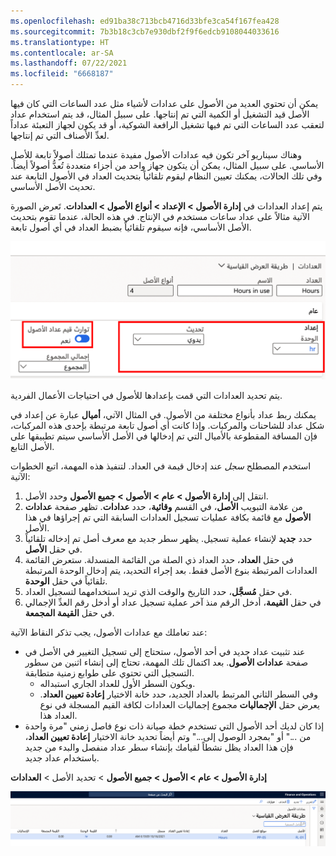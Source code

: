```yaml
---
ms.openlocfilehash: ed91ba38c713bcb4716d33bfe3ca54f167fea428
ms.sourcegitcommit: 7b3b18c3cb7e930dbf2f9f6edcb9108044033616
ms.translationtype: HT
ms.contentlocale: ar-SA
ms.lasthandoff: 07/22/2021
ms.locfileid: "6668187"
---
```

يمكن أن تحتوي العديد من الأصول على عدادات لأشياء مثل عدد الساعات التي كان فيها الأصل قيد التشغيل أو الكمية التي تم إنتاجها. على سبيل المثال، قد يتم استخدام عداد لتعقب عدد الساعات التي تم فيها تشغيل الرافعة الشوكية، أو قد يكون لجهاز التعبئة عداداً لعدِّ الأصناف التي تم إنتاجها. 

وهناك سيناريو آخر تكون فيه عدادات الأصول مفيدة عندما تمتلك أصولاً تابعة للأصل الأساسي. على سبيل المثال، يمكن أن يتكون جهاز واحد من أجزاء متعددة تُعدُّ أصولاً أيضاً. وفي تلك الحالات، يمكنك تعيين النظام ليقوم تلقائياً بتحديث العداد في الأصول التابعة عند تحديث الأصل الأساسي. 

يتم إعداد العدادات في **إدارة الأصول > الإعداد > أنواع الأصول > العدادات**. تَعرض الصورة الآتية مثالاً على عداد ساعات مستخدم في الإنتاج. في هذه الحالة، عندما تقوم بتحديث الأصل الأساسي، فإنه سيقوم تلقائياً بضبط العداد في أي أصول تابعة. 

![لقطة شاشة لصفحة العدادات مع إعداد قيم عدادات الأصول المميزة واكتسابها.](../media/counters-ssm.png)
 
يتم تحديد العدادات التي قمت بإعدادها للأصول في احتياجات الأعمال الفردية.
 
يمكنك ربط عداد بأنواع مختلفة من الأصول. في المثال الآتي، **أميال** عبارة عن إعداد في شكل عداد للشاحنات والمركبات. وإذا كانت أي أصول تابعة مرتبطة بإحدى هذه المركبات، فإن المسافة المقطوعة بالأميال التي تم إدخالها في الأصل الأساسي سيتم تطبيقها على الأصل التابع. 

استخدم المصطلح *سجل* عند إدخال قيمة في العداد. لتنفيذ هذه المهمة، اتبع الخطوات الآتية:

1.  انتقل إلى **إدارة الأصول > عام > الأصول > جميع الأصول** وحدد الأصل.
2.  من علامة التبويب **الأصل**، في القسم **وقائية**، حدد **عدادات**. تظهر صفحة **عدادات الأصول** مع قائمة بكافة عمليات تسجيل العدادات السابقة التي تم إجراؤها في هذا الأصل.
3.  حدد **جديد** لإنشاء عملية تسجيل. يظهر سطر جديد مع معرف أصل تم إدخاله تلقائياً في حقل **الأصل**.
4.  في حقل **العداد**، حدد العداد ذي الصلة من القائمة المنسدلة. ستعرض القائمة العدادات المرتبطة بنوع الأصل فقط. بعد إجراء التحديد، يتم إدخال الوحدة المرتبطة تلقائياً في حقل **الوحدة**.
5.  في حقل **مُسجَّل**، حدد التاريخ والوقت الذي تريد استخدامهما لتسجيل العداد.
6.  في حقل **القيمة**، أدخل الرقم منذ آخر عملية تسجيل عداد أو أدخل رقم العدِّ الإجمالي في حقل **القيمة المجمعة**.

عند تعاملك مع عدادات الأصول، يجب تذكر النقاط الآتية:

- عند تثبيت عداد جديد في أحد الأصول، ستحتاج إلى تسجيل التغيير في الأصل في صفحة **عدادات الأصول**. بعد اكتمال تلك المهمة، تحتاج إلى إنشاء اثنين من سطور التسجيل التي تحتوي على طوابع زمنية متطابقة. 
    - ويكون السطر الأول للعداد الجاري استبداله. 
    - وفي السطر الثاني المرتبط بالعداد الجديد، حدد خانة الاختيار **إعادة تعيين العداد**. يعرض حقل **الإجماليات** مجموع إجماليات العدادات لكافة القيم المسجلة في نوع العداد هذا.
- إذا كان لديك أحد الأصول التي تستخدم خطة صيانة ذات نوع فاصل زمني "مرة واحدة من ..." أو "بمجرد الوصول إلى..." وتم أيضاً تحديد خانة الاختيار **إعادة تعيين العداد**، فإن هذا العداد يظل نشطاً لقيامك بإنشاء سطر عداد منفصل والبدء من جديد باستخدام عداد جديد.

**إدارة الأصول > عام > الأصول > جميع الأصول** > تحديد الأصل > **العدادات**

[![لقطة شاشة لتفاصيل صفحة "عدادات الأصول".](../media/asset-counters-ss.png)](../media/asset-counters-ss.png#lightbox)